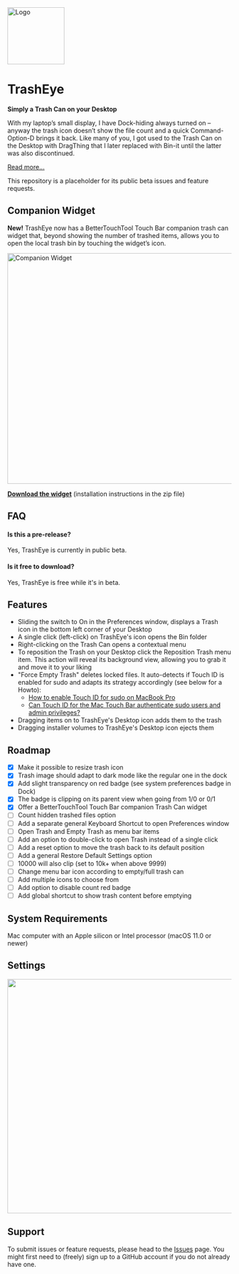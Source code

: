<img src="https://synappser.github.io/images/apps/trasheye.png" alt="Logo" width="128" />


# TrashEye

**Simply a Trash Can on your Desktop**

With my laptop’s small display, I have Dock-hiding always turned on – anyway the trash icon doesn’t show the file count and a quick Command-Option-D brings it back. Like many of you, I got used to the Trash Can on the Desktop with DragThing that I later replaced with Bin-it until the latter was also discontinued.

[Read more...](https://synappser.github.io/apps/trasheye/)

This repository is a placeholder for its public beta issues and feature requests.

## Companion Widget

**New!** TrashEye now has a BetterTouchTool Touch Bar companion trash can widget that, beyond showing the number of trashed items, allows you to open the local trash bin by touching the widget’s icon.

<img src="https://synappser.github.io/images/apps/companion-widget-cropped.gif" alt="Companion Widget" width="518" />

**[Download the widget](https://github.com/synappser/Companion/releases/download/v1.0/Companion_v1.0.zip?raw=true)** (installation instructions in the zip file)

## FAQ

#### Is this a pre-release?

Yes, TrashEye is currently in public beta.

#### Is it free to download?

Yes, TrashEye is free while it's in beta.

## Features

- Sliding the switch to On in the Preferences window, displays a Trash icon in the bottom left corner of your Desktop
- A single click (left-click) on TrashEye's icon opens the Bin folder
- Right-clicking on the Trash Can opens a contextual menu
- To reposition the Trash on your Desktop click the Reposition Trash menu item. This action will reveal its background view, allowing you to grab it and move it to your liking
- "Force Empty Trash" deletes locked files. It auto-detects if Touch ID is enabled for sudo and adapts its strategy accordingly (see below for a Howto):
  - [How to enable Touch ID for sudo on MacBook Pro](https://azimi.io/how-to-enable-touch-id-for-sudo-on-macbook-pro-46272ac3e2df)
  - [Can Touch ID for the Mac Touch Bar authenticate sudo users and admin privileges?](https://apple.stackexchange.com/questions/259093/can-touch-id-for-the-mac-touch-bar-authenticate-sudo-users-and-admin-privileges)
- Dragging items on to TrashEye's Desktop icon adds them to the trash
- Dragging installer volumes to TrashEye's Desktop icon ejects them

## Roadmap

- [x] Make it possible to resize trash icon
- [x] Trash image should adapt to dark mode like the regular one in the dock
- [x] Add slight transparency on red badge (see system preferences badge in Dock)
- [x] The badge is clipping on its parent view when going from 1/0 or 0/1
- [x] Offer a BetterTouchTool Touch Bar companion Trash Can widget
- [ ] Count hidden trashed files option
- [ ] Add a separate general Keyboard Shortcut to open Preferences window
- [ ] Open Trash and Empty Trash as menu bar items
- [ ] Add an option to double-click to open Trash instead of a single click
- [ ] Add a reset option to move the trash back to its default position
- [ ] Add a general Restore Default Settings option
- [ ] 10000 will also clip (set to 10k+ when above 9999)
- [ ] Change menu bar icon according to empty/full trash can
- [ ] Add multiple icons to choose from
- [ ] Add option to disable count red badge
- [ ] Add global shortcut to show trash content before emptying

## System Requirements

Mac computer with an Apple silicon or Intel processor (macOS 11.0 or newer)

## Settings

<img src="https://synappser.github.io/images/betas/zoom-te.png" width="526" />

## Support

To submit issues or feature requests, please head to the [Issues](https://github.com/synappser/TrashEye/issues) page. You might first need to (freely) sign up to a GitHub account if you do not already have one.
